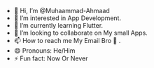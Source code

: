- 👋 Hi, I’m @Muhaammad-Ahmaad
- 👀 I’m interested in App Development.
- 🌱 I’m currently learning Flutter.
- 💞️ I’m looking to collaborate on My small Apps. 
- 📫 How to reach me My Email Bro 🙈 .
- 😄 Pronouns: He/Him
- ⚡ Fun fact: Now Or Never

<!---
Muhaammad-Ahmaad/Muhaammad-Ahmaad is a ✨ special ✨ repository because its `README.md` (this file) appears on your GitHub profile.
You can click the Preview link to take a look at your changes.
--->
